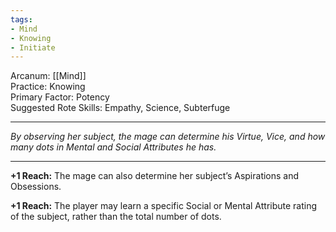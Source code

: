 ```yaml
---
tags:
- Mind
- Knowing
- Initiate
---
```


Arcanum: [[Mind]]\
Practice: Knowing\
Primary Factor: Potency\
Suggested Rote Skills: Empathy, Science, Subterfuge

---

_By observing her subject, the mage can determine his Virtue, Vice, and how many dots in Mental and Social Attributes he has._

---

**+1 Reach:** The mage can also determine her subject’s Aspirations and Obsessions.

**+1 Reach:** The player may learn a specific Social or Mental Attribute rating of the subject, rather than the total number of dots.